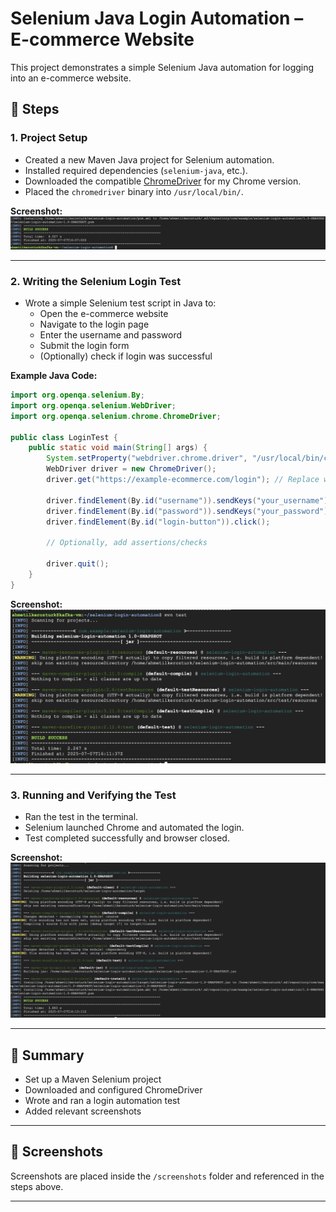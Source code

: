 # Selenium Java Login Automation – E-commerce Website

This project demonstrates a simple Selenium Java automation for logging into an e-commerce website.

## 🚀 Steps

### 1. Project Setup

- Created a new Maven Java project for Selenium automation.
- Installed required dependencies (`selenium-java`, etc.).
- Downloaded the compatible [ChromeDriver](https://googlechromelabs.github.io/chrome-for-testing/) for my Chrome version.
- Placed the `chromedriver` binary into `/usr/local/bin/`.

**Screenshot:**  
![Project Setup](screenshots/project-setup.png)

---

### 2. Writing the Selenium Login Test

- Wrote a simple Selenium test script in Java to:
    - Open the e-commerce website
    - Navigate to the login page
    - Enter the username and password
    - Submit the login form
    - (Optionally) check if login was successful

**Example Java Code:**
```java
import org.openqa.selenium.By;
import org.openqa.selenium.WebDriver;
import org.openqa.selenium.chrome.ChromeDriver;

public class LoginTest {
    public static void main(String[] args) {
        System.setProperty("webdriver.chrome.driver", "/usr/local/bin/chromedriver");
        WebDriver driver = new ChromeDriver();
        driver.get("https://example-ecommerce.com/login"); // Replace with actual login URL

        driver.findElement(By.id("username")).sendKeys("your_username");
        driver.findElement(By.id("password")).sendKeys("your_password");
        driver.findElement(By.id("login-button")).click();

        // Optionally, add assertions/checks

        driver.quit();
    }
}
```

**Screenshot:**  
![Login Test Running](screenshots/login-test-running.png)

---

### 3. Running and Verifying the Test

- Ran the test in the terminal.
- Selenium launched Chrome and automated the login.
- Test completed successfully and browser closed.

**Screenshot:**  
![Test Success](screenshots/test-success.png)

---

## 📝 Summary

- Set up a Maven Selenium project
- Downloaded and configured ChromeDriver
- Wrote and ran a login automation test
- Added relevant screenshots

---

## 📸 Screenshots

Screenshots are placed inside the `/screenshots` folder and referenced in the steps above.

----

